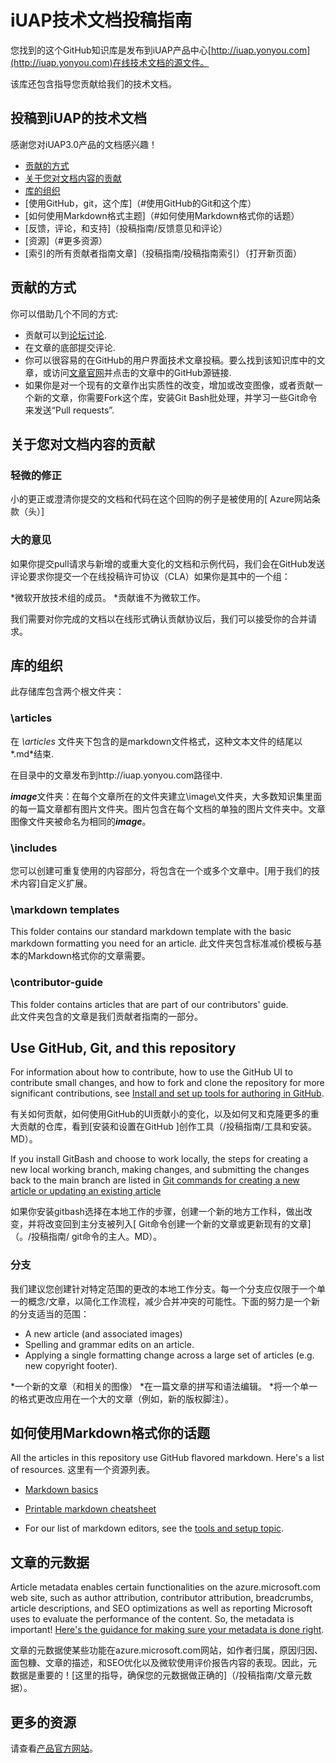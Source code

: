 # iUAP技术文档投稿指南

您找到的这个GitHub知识库是发布到iUAP产品中心[http://iuap.yonyou.com](http://iuap.yonyou.com)在线技术文档的源文件。

该库还包含指导您贡献给我们的技术文档。

## 投稿到iUAP的技术文档

感谢您对iUAP3.0产品的文档感兴趣！

* [贡献的方式](#贡献的方式)
* [关于您对文档内容的贡献](#关于您对文档内容的贡献)
* [库的组织](#库的组织)
* [使用GitHub，git，这个库]（#使用GitHub的Git和这个库）
* [如何使用Markdown格式主题]（#如何使用Markdown格式你的话题）
* [反馈，评论，和支持]（投稿指南/反馈意见和评论）
* [资源]（#更多资源）
* [索引的所有贡献者指南文章]（投稿指南/投稿指南索引）（打开新页面）


## 贡献的方式

你可以借助几个不同的方式:

* 贡献可以到[论坛讨论](http://iuap.yonyou.com/blog/).
* 在文章的底部提交评论.
* 你可以很容易的在GitHub的用户界面技术文章投稿。要么找到该知识库中的文章，或访问[文章官网](http://iuap.yonyou.com)并点击的文章中的GitHub源链接.
* 如果你是对一个现有的文章作出实质性的改变，增加或改变图像，或者贡献一个新的文章，你需要Fork这个库，安装Git Bash批处理，并学习一些Git命令来发送“Pull requests”.

## 关于您对文档内容的贡献

### 轻微的修正

小的更正或澄清你提交的文档和代码在这个回购的例子是被使用的[ Azure网站条款（头）]

### 大的意见

如果你提交pull请求与新增的或重大变化的文档和示例代码，我们会在GitHub发送评论要求你提交一个在线投稿许可协议（CLA）如果你是其中的一个组：

*微软开放技术组的成员。
*贡献谁不为微软工作。

我们需要对你完成的文档以在线形式确认贡献协议后，我们可以接受你的合并请求。

## 库的组织

此存储库包含两个根文件夹：

### \articles

在 *\articles* 文件夹下包含的是markdown文件格式，这种文本文件的结尾以*.md*结束.

在目录中的文章发布到http://iuap.yonyou.com路径中.

***image***文件夹：在每个文章所在的文件夹建立\image\文件夹，大多数知识集里面的每一篇文章都有图片文件夹。图片包含在每个文档的单独的图片文件夹中。文章图像文件夹被命名为相同的***image***。

### \includes

您可以创建可重复使用的内容部分，将包含在一个或多个文章中。[用于我们的技术内容]自定义扩展。

### \markdown templates

This folder contains our standard markdown template with the basic markdown formatting you need for an article.
此文件夹包含标准减价模板与基本的Markdown格式你的文章需要。
### \contributor-guide

This folder contains articles that are part of our contributors' guide.  
此文件夹包含的文章是我们贡献者指南的一部分。
## Use GitHub, Git, and this repository

For information about how to contribute, how to use the GitHub UI to contribute small changes, and how to fork and clone the repository for more significant contributions, see [Install and set up tools for authoring in GitHub](./contributor-guide/tools-and-setup.md).

有关如何贡献，如何使用GitHub的UI贡献小的变化，以及如何叉和克隆更多的重大贡献的仓库，看到[安装和设置在GitHub ]创作工具（/投稿指南/工具和安装。MD）。

If you install GitBash and choose to work locally, the steps for creating a new local working branch, making changes, and submitting the changes back to the main branch are listed in [Git commands for creating a new article or updating an existing article](./contributor-guide/git-commands-for-master.md)

如果你安装gitbash选择在本地工作的步骤，创建一个新的地方工作科，做出改变，并将改变回到主分支被列入[ Git命令创建一个新的文章或更新现有的文章]（。/投稿指南/ git命令的主人。MD）。

### 分支

我们建议您创建针对特定范围的更改的本地工作分支。每一个分支应仅限于一个单一的概念/文章，以简化工作流程，减少合并冲突的可能性。下面的努力是一个新的分支适当的范围：

* A new article (and associated images)
* Spelling and grammar edits on an article.
* Applying a single formatting change across a large set of articles (e.g. new copyright footer).

*一个新的文章（和相关的图像）
*在一篇文章的拼写和语法编辑。
*将一个单一的格式更改应用在一个大的文章（例如，新的版权脚注）。

## 如何使用Markdown格式你的话题

All the articles in this repository use GitHub flavored markdown.  Here's a list of resources.
        这里有一个资源列表。
        
- [Markdown basics](https://help.github.com/articles/markdown-basics/)

- [Printable markdown cheatsheet](./contributor-guide/media/documents/markdown-cheatsheet.pdf?raw=true)

- For our list of markdown editors, see the [tools and setup topic](./contributor-guide/tools-and-setup.md#install-a-markdown-editor).

## 文章的元数据

Article metadata enables certain functionalities on the azure.microsoft.com web site, such as author attribution, contributor attribution, breadcrumbs, article descriptions, and SEO optimizations as well as reporting Microsoft uses to evaluate the performance of the content. So, the metadata is important! [Here's the guidance for making sure your metadata is done right](./contributor-guide/article-metadata.md).

文章的元数据使某些功能在azure.microsoft.com网站，如作者归属，原因归因、面包糠、文章的描述，和SEO优化以及微软使用评价报告内容的表现。因此，元数据是重要的！[这里的指导，确保您的元数据做正确的]（/投稿指南/文章元数据）。
## 更多的资源

请查看[产品官方网站](http://iuap.yonyou.com)。
